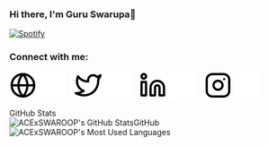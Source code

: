 ### Hi there, I'm Guru Swarupa👋

[![Spotify](https://spotify-nowplaying-acexswaroop.vercel.app/api/spotify)](https://open.spotify.com/user/31scot7d6ij7ttnsgp5vjzj252qa?si=f325451d7d3f41b1)

### Connect with me:
[![website](./img/globe-light.svg)](https://acexswaroop.github.io/#gh-light-mode-only)
[![website](./img/globe-dark.svg)](https://acexswaroop.github.io#gh-dark-mode-only)
&nbsp;&nbsp;
[![website](./img/twitter-light.svg)](https://twitter.com/acexswaroop#gh-light-mode-only)
[![website](./img/twitter-dark.svg)](https://twitter.com/acexswaroop#gh-dark-mode-only)
&nbsp;&nbsp;
[![website](./img/linkedin-light.svg)](https://linkedin.com/in/guru-swarupa-81a0a8262#gh-light-mode-only)
[![website](./img/linkedin-dark.svg)](https://linkedin.com/in/guru-swarupa-81a0a8262#gh-dark-mode-only)
&nbsp;&nbsp;
[![website](./img/instagram-light.svg)](https://instagram.com/_msg_swaroop_#gh-light-mode-only)
[![website](./img/instagram-dark.svg)](https://instagram.com/_msg_swaroop_#gh-dark-mode-only)

<summary>GitHub Stats</summary>
<img align="left" alt="ACExSWAROOP's GitHub Stats" src="https://github-readme-stats-wequ-acexswaroop.vercel.app/api?username=ACExSWAROOP&show_icons=true&hide_border=false&title_color=ff652f&icon_color=FFE400&bg_color=09131B&text_color=ffffff&border_color=0c1a25" />
<summary>GitHub </summary>
<img align="left" alt="ACExSWAROOP's Most Used Languages" src="https://github-readme-stats-wequ-acexswaroop.vercel.app/api/top-langs/?username=ACExSWAROOP&show_icons=true&hide_border=false&title_color=ff652f&icon_color=FFE400&bg_color=09131B&text_color=ffffff&border_color=0c1a25" /></p>



